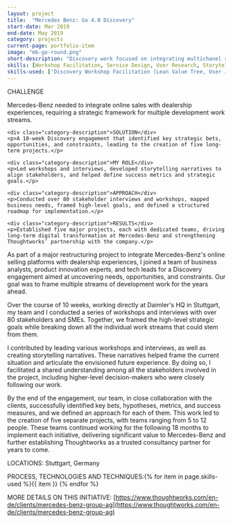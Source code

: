 ```yaml
---
layout: project
title:  "Mercedes Benz: Go 4.0 Discovery"
start-date: Mar 2019
end-date: May 2019
category: projects
current-page: portfolio-item
image: "mb-go-round.png"
short-description: "Discovery work focused on integrating multichanel selling experiences"
skills: [Workshop Facilitation, Service Design, User Research, Storytelling]
skills-used: ['Discovery Workshop Facilitation (Lean Value Tree, User Journey Mapping)', 'Service Design (Service Mapping, Stakeholder Mapping, Business Model Canvas)','Storytelling (Visual Journey Maps, Storyboards)', 'User Research']
---
```


<div class="project-summary"> 
    <div class="category-description">CHALLENGE</div>
    <p>Mercedes-Benz needed to integrate online sales with dealership experiences, requiring a strategic framework for multiple development work streams.</p>

    <div class="category-description">SOLUTION</div>
    <p>A 10-week Discovery engagement that identified key strategic bets, opportunities, and constraints, leading to the creation of five long-term projects.</p>
    
    <div class="category-description">MY ROLE</div>
    <p>Led workshops and interviews, developed storytelling narratives to align stakeholders, and helped define success metrics and strategic goals.</p>
    
    <div class="category-description">APPROACH</div>
    <p>Conducted over 80 stakeholder interviews and workshops, mapped business needs, framed high-level goals, and defined a structured roadmap for implementation.</p>

    <div class="category-description">RESULTS</div>
    <p>Established five major projects, each with dedicated teams, driving long-term digital transformation at Mercedes-Benz and strengthening Thoughtworks’ partnership with the company.</p>
</div>


As part of a major restructuring project to integrate Mercedes-Benz's online selling platforms with dealership experiences, I joined a team of business analysts, product innovation experts, and tech leads for a Discovery engagement aimed at uncovering needs, opportunities, and constraints. Our goal was to frame multiple streams of development work for the years ahead.

Over the course of 10 weeks, working directly at Daimler's HQ in Stuttgart, my team and I conducted a series of workshops and interviews with over 80 stakeholders and SMEs. Together, we framed the high-level strategic goals while breaking down all the individual work streams that could stem from them.

I contributed by leading various workshops and interviews, as well as creating storytelling narratives. These narratives helped frame the current situation and articulate the envisioned future experience. By doing so, I facilitated a shared understanding among all the stakeholders involved in the project, including higher-level decision-makers who were closely following our work.

By the end of the engagement, our team, in close collaboration with the clients, successfully identified key bets, hypotheses, metrics, and success measures, and we defined an approach for each of them. This work led to the creation of five separate projects, with teams ranging from 5 to 12 people. These teams continued working for the following 18 months to implement each initiative, delivering significant value to Mercedes-Benz and further establishing Thoughtworks as a trusted consultancy partner for years to come.

<span class="category-description">LOCATIONS:</span>
Stuttgart, Germany

<span class="category-description">PROCESS, TECHNOLOGIES AND TECHNIQUES:</span>{% for item in page.skills-used %}<span class="skill-item">{{ item }}</span> {% endfor %} 

<span class="category-description">MORE DETAILS ON THIS INITIATIVE:</span> [https://www.thoughtworks.com/en-de/clients/mercedes-benz-group-ag](https://www.thoughtworks.com/en-de/clients/mercedes-benz-group-ag)